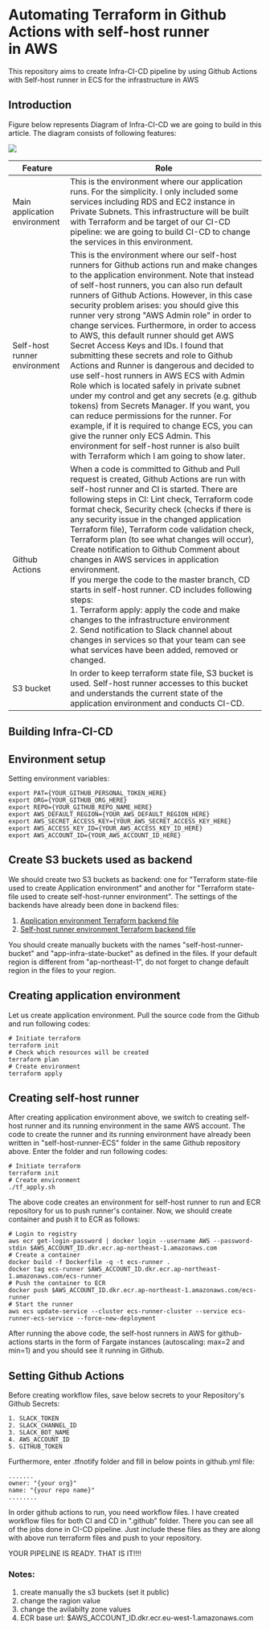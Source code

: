 # Automating Terraform in Github Actions with self-host runner in AWS

This repository aims to create Infra-CI-CD pipeline by using Github Actions with Self-host runner in ECS for the infrastructure in AWS

## Introduction

Figure below represents Diagram of Infra-CI-CD we are going to build in this article. The diagram consists of following features:

![](Infra-CI-CD-diagram.png)

Feature                       | Role
----------------------------- | -------------
Main application environment  | This is the environment where our application runs. For the simplicity. I only included some services including RDS and EC2 instance in Private Subnets. This infrastructure will be built with Terraform and be target of our CI-CD pipeline: we are going to build CI-CD to change the services in this environment.
Self-host runner environment  | This is the environment where our self-host runners for Github actions run and make changes to the application environment. Note that instead of self-host runners, you can also run default runners of Github Actions. However, in this case security problem arises: you should give this runner very strong "AWS Admin role" in order to change services. Furthermore, in order to access to AWS, this default runner should get AWS Secret Access Keys and IDs. I found that submitting these secrets and role to Github Actions and Runner is dangerous and decided to use self-host runners in AWS ECS with Admin Role which is located safely in private subnet under my control and get any secrets (e.g. github tokens) from Secrets Manager. If you want, you can reduce permissions for the runner. For example, if it is required to change ECS, you can give the runner only ECS Admin. This environment for self-host runner is also built with Terraform which I am going to show later.
Github Actions               | When a code is committed to Github and Pull request is created, Github Actions are run with self-host runner and CI is started. There are following steps in CI: Lint check, Terraform code format check, Security check (checks if there is any security issue in the changed application Terraform file), Terraform code validation check, Terraform plan (to see what changes will occur), Create notification to Github Comment about changes in AWS services in application environment. <br /> If you merge the code to the master branch, CD starts in self-host runner. CD includes following steps: <br /> 1. Terraform apply: apply the code and make changes to the infrastructure environment　<br /> 2. Send notification to Slack channel about changes in services so that your team can see what services have been added, removed or changed. <br />
S3 bucket | In order to keep terraform state file, S3 bucket is used. Self-host runner accesses to this bucket and understands the current state of the application environment and conducts CI-CD.

## Building Infra-CI-CD

## Environment setup

Setting environment variables:
```
export PAT={YOUR_GITHUB_PERSONAL_TOKEN_HERE}
export ORG={YOUR_GITHUB_ORG_HERE}
export REPO={YOUR_GITHUB_REPO_NAME_HERE}
export AWS_DEFAULT_REGION={YOUR_AWS_DEFAULT_REGION_HERE}
export AWS_SECRET_ACCESS_KEY={YOUR_AWS_SECRET_ACCESS_KEY_HERE}
export AWS_ACCESS_KEY_ID={YOUR_AWS_ACCESS_KEY_ID_HERE}
export AWS_ACCOUNT_ID={YOUR_AWS_ACCOUNT_ID_HERE}
```

## Create S3 buckets used as backend

We should create two S3 buckets as backend: one for "Terraform state-file used to create Application environment" and another for "Terraform state-file used to create self-host-runner environment". The settings of the backends have already been done in backend files:

1. [Application environment Terraform backend file](backend.tf)<br />
2. [Self-host runner environment Terraform backend file](self-host-runner-ECS/backend.tf)

You should create manually buckets with the names "self-host-runner-bucket" and "app-infra-state-bucket" as defined in the files. If your default region is different from "ap-northeast-1", do not forget to change default region in the files to your region.

## Creating application environment

Let us create application environment. Pull the source code from the Github and run following codes:

```
# Initiate terraform
terraform init
# Check which resources will be created
terraform plan
# Create environment
terraform apply
```

## Creating self-host runner

After creating application environment above, we switch to creating self-host runner and its running environment in the same AWS account. The code to create the runner and its running environment have already been written in "self-host-runner-ECS" folder in the same Github repository above. Enter the folder and run following codes:

```
# Initiate terraform
terraform init
# Create environment
./tf_apply.sh
```

The above code creates an environment for self-host runner to run and ECR repository for us to push runner's container. Now, we should create container and push it to ECR as follows:

```
# Login to registry
aws ecr get-login-password | docker login --username AWS --password-stdin $AWS_ACCOUNT_ID.dkr.ecr.ap-northeast-1.amazonaws.com
# Create a container
docker build -f Dockerfile -q -t ecs-runner .
docker tag ecs-runner $AWS_ACCOUNT_ID.dkr.ecr.ap-northeast-1.amazonaws.com/ecs-runner
# Push the container to ECR
docker push $AWS_ACCOUNT_ID.dkr.ecr.ap-northeast-1.amazonaws.com/ecs-runner
# Start the runner
aws ecs update-service --cluster ecs-runner-cluster --service ecs-runner-ecs-service --force-new-deployment
```

After running the above code, the self-host runners in AWS for github-actions starts in the form of Fargate instances (autoscaling: max=2 and min=1) and you should see it running in Github.

## Setting Github Actions

Before creating workflow files, save below secrets to your Repository's Github Secrets:

```
1. SLACK_TOKEN
2. SLACK_CHANNEL_ID
3. SLACK_BOT_NAME
4. AWS_ACCOUNT_ID
5. GITHUB_TOKEN
```

Furthermore, enter .tfnotify folder and fill in below points in github.yml file:

```
.......
owner: "{your org}"
name: "{your repo name}"
........
```

In order github actions to run, you need workflow files. I have created workflow files for both CI and CD in ".github" folder. There you can see all of the jobs done in CI-CD pipeline. Just include these files as they are along with above run terraform files and push to your repository.

YOUR PIPELINE IS READY. THAT IS IT!!!!


### Notes:
1. create manually the s3 buckets (set it public)
2. change the ragion value 
3. change the avilabilty zone values
4. ECR base url: $AWS_ACCOUNT_ID.dkr.ecr.eu-west-1.amazonaws.com
